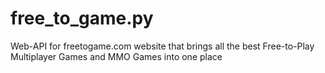 # free_to_game.py
Web-API for freetogame.com website that brings all the best Free-to-Play Multiplayer Games and MMO Games into one place
